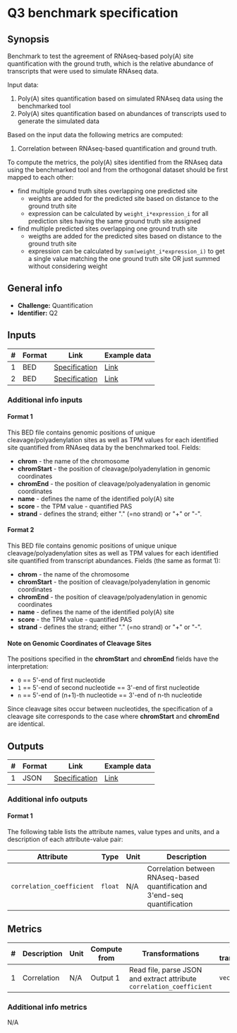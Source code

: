 # Q3 benchmark specification

## Synopsis

Benchmark to test the agreement of RNAseq-based poly(A) site quantification with the ground truth, which is the relative abundance of transcripts that were used to simulate RNAseq data.

Input data:

1. Poly(A) sites quantification based on simulated RNAseq data using the benchmarked tool
2. Poly(A) sites quantification based on abundances of transcripts used to generate the simulated data

Based on the input data the following metrics are computed:
 
1. Correlation between RNAseq-based quantification and ground truth.

To compute the metrics, the poly(A) sites identified from the RNAseq data using the benchmarked tool and from the orthogonal dataset should be first mapped to each other:

- find multiple ground truth sites overlapping one predicted site
  - weights are added for the predicted site based on distance to the ground truth site
  - expression can be calculated by `weight_i*expression_i` for all prediction sites having the same ground truth site assigned
- find multiple predicted sites overlapping one ground truth site
  - weigths are added for the predicted sites based on distance to the ground truth site
  - expression can be calculated by `sum(weight_i*expression_i)` to get a single value matching the one ground truth site OR just summed without considering weight


## General info

* **Challenge:** Quantification
* **Identifier:** Q2

## Inputs

| # | Format | Link | Example data |
| --- | --- | --- | --- |
| 1 | BED | [Specification][spec-bed] | [Link][in1] |
| 2 | BED | [Specification][spec-bed] | [Link][in2] |

### Additional info inputs

#### Format 1

This BED file contains genomic positions of unique cleavage/polyadenylation sites as well as TPM values for each identified site quantified from RNAseq data by the benchmarked tool. Fields:

- **chrom** - the name of the chromosome
- **chromStart** - the position of cleavage/polyadenylation in genomic coordinates
- **chromEnd** - the position of cleavage/polyadenyalation in genomic coordinates
- **name** - defines the name of the identified poly(A) site
- **score** - the TPM value - quantified PAS
- **strand** - defines the strand; either "." (=no strand) or "+" or "-".

#### Format 2

This BED file contains genomic positions of unique unique cleavage/polyadenylation sites as well as TPM values for each identified site quantified from transcript abundances.
Fields (the same as format 1):

- **chrom** - the name of the chromosome
- **chromStart** - the position of cleavage/polyadenylation in genomic coordinates
- **chromEnd** - the position of cleavage/polyadenylation in genomic coordinates
- **name** - defines the name of the identified poly(A) site
- **score** - the TPM value - quantified PAS
- **strand** - defines the strand; either "." (=no strand) or "+" or "-".

#### Note on Genomic Coordinates of Cleavage Sites

The positions specified in the **chromStart** and **chromEnd** fields have the interpretation:

 - `0` == 5'-end of first nucleotide
 - `1` == 5'-end of second nucleotide == 3'-end of first nucleotide 
 - `n` == 5'-end of (n+1)-th nucleotide == 3'-end of n-th nucleotide

Since cleavage sites occur between nucleotides, the specification of a cleavage site corresponds to the case where **chromStart** and **chromEnd** are identical.

## Outputs

| # | Format | Link | Example data |
 | --- | --- | --- | --- |
 | 1 | JSON | [Specification][spec-json] | [Link][out1] |
 
### Additional info outputs
 
#### Format 1
 
 The following table lists the attribute names, value types and units, and a
description of each attribute-value pair:
 
 | Attribute | Type | Unit | Description |
 | --- | --- | --- | --- |
 | `correlation_coefficient` | `float` | N/A | Correlation between RNAseq-based quantification and 3'end-seq quantification |

## Metrics
 
 | # | Description | Unit | Compute from | Transformations | Type after transformations | Additional comments |
 | --- | --- | --- | --- | --- | --- | --- |
 | 1 | Correlation | N/A | Output 1 | Read file, parse JSON and extract attribute `correlation_coefficient` | `vector` | N/A |
 
### Additional info metrics
 
 N/A

[//]: # (References)
 
[in1]: ./example_files/input1.bed
[in2]: ./example_files/input2.bed
[out1]: ./example_files/output1.json
[spec-json]: <https://www.ecma-international.org/publications-and-standards/standards/ecma-404/>
[spec-bed]: <https://genome.ucsc.edu/FAQ/FAQformat.html#format1>
